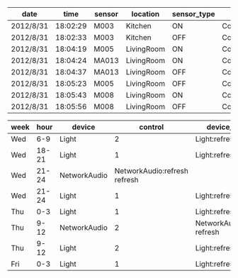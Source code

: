 | date | time | sensor | location | sensor_type | sensor_state | action |
| --- | --- | --- | --- | --- | --- | --- |  
| 2012/8/31 | 18:02:29 | M003 | Kitchen | ON | Control4_Motion | Drink |
| 2012/8/31 | 18:02:33 | M003 | Kitchen | OFF | Control4_Motion | Drink |
| 2012/8/31 | 18:04:19 | M005 | LivingRoom | ON | Control4_Motion | Other_Activity |
| 2012/8/31 | 18:04:24 | MA013 | LivingRoom | ON | Control4_MotionArea | Other_Activity |
| 2012/8/31 | 18:04:37 | MA013 | LivingRoom | OFF | Control4_MotionArea | Other_Activity |
| 2012/8/31 | 18:05:23 | M005 | LivingRoom | OFF | Control4_Motion | Other_Activity |
| 2012/8/31 | 18:05:43 | M008 | LivingRoom | ON | Control4_Motion | Watch_TV |
| 2012/8/31 | 18:05:56 | M008 | LivingRoom | OFF | Control4_Motion | Watch_TV |





| week | hour | device | control | device_control |
| --- | --- | --- | --- | --- | 
| Wed | 6-9 | Light | 2 | Light:refresh refresh |
| Wed | 18-21 | Light | 1 | Light:refresh refresh |
| Wed | 21-24 | NetworkAudio | NetworkAudio:refresh refresh |
| Wed | 21-24 | Light | 1 | Light:refresh refresh |
| Thu | 0-3 | Light | 1 | Light:refresh refresh |
| Thu | 9-12 | NetworkAudio | 2 | NetworkAudio:refresh refresh |
| Thu | 9-12 | Light | 2 | Light:refresh refresh |
| Fri | 0-3 | Light | 1 | Light:refresh refresh |

